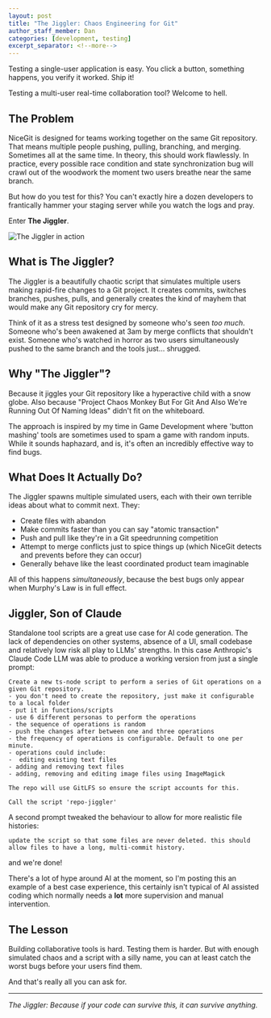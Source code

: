 ```yaml
---
layout: post
title: "The Jiggler: Chaos Engineering for Git"
author_staff_member: Dan
categories: [development, testing]
excerpt_separator: <!--more-->
---
```


Testing a single-user application is easy. You click a button, something happens, you verify it worked. Ship it!

Testing a multi-user real-time collaboration tool? Welcome to hell.

<!--more-->

## The Problem

NiceGit is designed for teams working together on the same Git repository. That means multiple people pushing, pulling, branching, and merging. Sometimes all at the same time. In theory, this should work flawlessly. In practice, every possible race condition and state synchronization bug will crawl out of the woodwork the moment two users breathe near the same branch.

But how do you test for this? You can't exactly hire a dozen developers to frantically hammer your staging server while you watch the logs and pray.

Enter **The Jiggler**.

![The Jiggler in action](/images/posts/Jiggler.gif)

## What is The Jiggler?

The Jiggler is a beautifully chaotic script that simulates multiple users making rapid-fire changes to a Git project. It creates commits, switches branches, pushes, pulls, and generally creates the kind of mayhem that would make any Git repository cry for mercy.

Think of it as a stress test designed by someone who's seen *too much*. Someone who's been awakened at 3am by merge conflicts that shouldn't exist. Someone who's watched in horror as two users simultaneously pushed to the same branch and the tools just... shrugged.

## Why "The Jiggler"?

Because it jiggles your Git repository like a hyperactive child with a snow globe. Also because "Project Chaos Monkey But For Git And Also We're Running Out Of Naming Ideas" didn't fit on the whiteboard.

The approach is inspired by my time in Game Development where 'button mashing' tools are sometimes used to spam a game with random inputs. While it sounds haphazard, and is, it's often an incredibly effective way to find bugs. 

## What Does It Actually Do?

The Jiggler spawns multiple simulated users, each with their own terrible ideas about what to commit next. They:

- Create files with abandon
- Make commits faster than you can say "atomic transaction"
- Push and pull like they're in a Git speedrunning competition
- Attempt to merge conflicts just to spice things up (which NiceGit detects and prevents before they can occur)
- Generally behave like the least coordinated product team imaginable

All of this happens *simultaneously*, because the best bugs only appear when Murphy's Law is in full effect.

## Jiggler, Son of Claude

Standalone tool scripts are a great use case for AI code generation. The lack of dependencies on other systems, absence of a UI, small codebase and relatively low risk all play to LLMs' strengths. In this case Anthropic's Claude Code LLM was able to produce a working version from just a single prompt:

```text
Create a new ts-node script to perform a series of Git operations on a given Git repository.
- you don't need to create the repository, just make it configurable to a local folder
- put it in functions/scripts
- use 6 different personas to perform the operations
- the sequence of operations is random
- push the changes after between one and three operations
- the frequency of operations is configurable. Default to one per minute.
- operations could include:
-  editing existing text files
- adding and removing text files
- adding, removing and editing image files using ImageMagick

The repo will use GitLFS so ensure the script accounts for this.

Call the script 'repo-jiggler'
```

A second prompt tweaked the behaviour to allow for more realistic file histories:

```text
update the script so that some files are never deleted. this should allow files to have a long, multi-commit history.
```

and we're done!

There's a lot of hype around AI at the moment, so I'm posting this an example of a best case experience, this certainly isn't typical of AI assisted coding which normally needs a **lot** more supervision and manual intervention.

## The Lesson

Building collaborative tools is hard. Testing them is harder. But with enough simulated chaos and a script with a silly name, you can at least catch the worst bugs before your users find them.

And that's really all you can ask for.

---

*The Jiggler: Because if your code can survive this, it can survive anything.*
